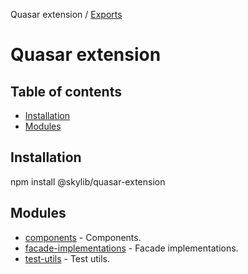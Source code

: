 Quasar extension / [Exports](modules.md)

# Quasar extension

## Table of contents

- [Installation](#installation)
- [Modules](#modules)

## <a name="installation"></a>Installation

npm install @skylib/quasar-extension

## <a name="modules"></a>Modules

- [components](https://ilyub.github.io/quasar-extension/modules/components_index_extras.html) - Components.
- [facade-implementations](https://ilyub.github.io/quasar-extension/modules/facade_implementations.html) - Facade implementations.
- [test-utils](https://ilyub.github.io/quasar-extension/modules/test_utils.html) - Test utils.
